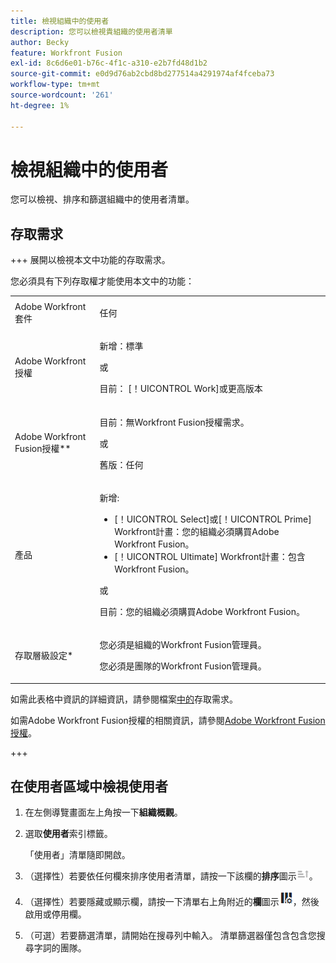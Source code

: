 ```yaml
---
title: 檢視組織中的使用者
description: 您可以檢視貴組織的使用者清單
author: Becky
feature: Workfront Fusion
exl-id: 8c6d6e01-b76c-4f1c-a310-e2b7fd48d1b2
source-git-commit: e0d9d76ab2cbd8bd277514a4291974af4fceba73
workflow-type: tm+mt
source-wordcount: '261'
ht-degree: 1%

---
```


# 檢視組織中的使用者

您可以檢視、排序和篩選組織中的使用者清單。

## 存取需求

+++ 展開以檢視本文中功能的存取需求。

您必須具有下列存取權才能使用本文中的功能：

<table style="table-layout:auto">
 <col> 
 <col> 
 <tbody> 
  <tr> 
   <td role="rowheader">Adobe Workfront套件</td> 
   <td> <p>任何</p> </td> 
  </tr> 
  <tr data-mc-conditions=""> 
   <td role="rowheader">Adobe Workfront授權</td> 
   <td> <p>新增：標準</p><p>或</p><p>目前： [！UICONTROL Work]或更高版本</p> </td> 
  </tr> 
  <tr> 
   <td role="rowheader">Adobe Workfront Fusion授權**</td> 
   <td>
   <p>目前：無Workfront Fusion授權需求。</p>
   <p>或</p>
   <p>舊版：任何 </p>
   </td> 
  </tr> 
  <tr> 
   <td role="rowheader">產品</td> 
   <td>
   <p>新增:</p> <ul><li>[！UICONTROL Select]或[！UICONTROL Prime] Workfront計畫：您的組織必須購買Adobe Workfront Fusion。</li><li>[！UICONTROL Ultimate] Workfront計畫：包含Workfront Fusion。</li></ul>
   <p>或</p>
   <p>目前：您的組織必須購買Adobe Workfront Fusion。</p>
   </td> 
  </tr>
  <tr data-mc-conditions=""> 
   <td role="rowheader">存取層級設定*</td> 
   <td> 
     <p>您必須是組織的Workfront Fusion管理員。</p>
     <p>您必須是團隊的Workfront Fusion管理員。</p>
   </td> 
  </tr> 
   </td> 
  </tr> 
 </tbody> 
</table>

如需此表格中資訊的詳細資訊，請參閱檔案[中的](/help/workfront-fusion/references/licenses-and-roles/access-level-requirements-in-documentation.md)存取需求。

如需Adobe Workfront Fusion授權的相關資訊，請參閱[Adobe Workfront Fusion授權](/help/workfront-fusion/set-up-and-manage-workfront-fusion/licensing-operations-overview/license-automation-vs-integration.md)。

+++

## 在使用者區域中檢視使用者

1. 在左側導覽畫面左上角按一下&#x200B;**組織概觀**。
1. 選取&#x200B;**使用者**&#x200B;索引標籤。

   「使用者」清單隨即開啟。

1. （選擇性）若要依任何欄來排序使用者清單，請按一下該欄的&#x200B;**排序**&#x200B;圖示![排序圖示](assets/sort-icon.png)。
1. （選擇性）若要隱藏或顯示欄，請按一下清單右上角附近的&#x200B;**欄**&#x200B;圖示![欄圖示](assets/columns-icon.png)，然後啟用或停用欄。
1. （可選）若要篩選清單，請開始在搜尋列中輸入。 清單篩選器僅包含包含您搜尋字詞的團隊。
